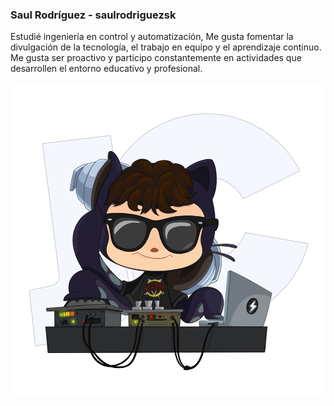 ### Saul Rodríguez - saulrodriguezsk

Estudié ingeniería en control y automatización, Me gusta fomentar la divulgación de la tecnología, el trabajo en equipo y el aprendizaje continuo. 
Me gusta ser proactivo y participo constantemente en actividades que desarrollen el entorno educativo y profesional.

![alt text](image-2.png)
